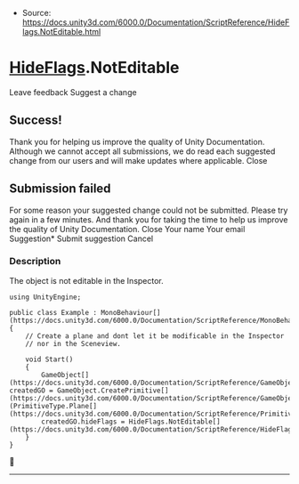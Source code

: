 * Source: https://docs.unity3d.com/6000.0/Documentation/ScriptReference/HideFlags.NotEditable.html

#  [HideFlags](https://docs.unity3d.com/6000.0/Documentation/ScriptReference/HideFlags.html).NotEditable
Leave feedback
Suggest a change
## Success!
Thank you for helping us improve the quality of Unity Documentation. Although we cannot accept all submissions, we do read each suggested change from our users and will make updates where applicable.
Close
## Submission failed
For some reason your suggested change could not be submitted. Please <a>try again</a> in a few minutes. And thank you for taking the time to help us improve the quality of Unity Documentation.
Close
Your name Your email Suggestion* Submit suggestion
Cancel
### Description
The object is not editable in the Inspector.
```
using UnityEngine;  
  
public class Example : MonoBehaviour[](https://docs.unity3d.com/6000.0/Documentation/ScriptReference/MonoBehaviour.html)
{
    // Create a plane and dont let it be modificable in the Inspector
    // nor in the Sceneview.  
  
    void Start()
    {
        GameObject[](https://docs.unity3d.com/6000.0/Documentation/ScriptReference/GameObject.html) createdGO = GameObject.CreatePrimitive[](https://docs.unity3d.com/6000.0/Documentation/ScriptReference/GameObject.CreatePrimitive.html)(PrimitiveType.Plane[](https://docs.unity3d.com/6000.0/Documentation/ScriptReference/PrimitiveType.Plane.html));
        createdGO.hideFlags = HideFlags.NotEditable[](https://docs.unity3d.com/6000.0/Documentation/ScriptReference/HideFlags.NotEditable.html);
    }
}

```

* * *
